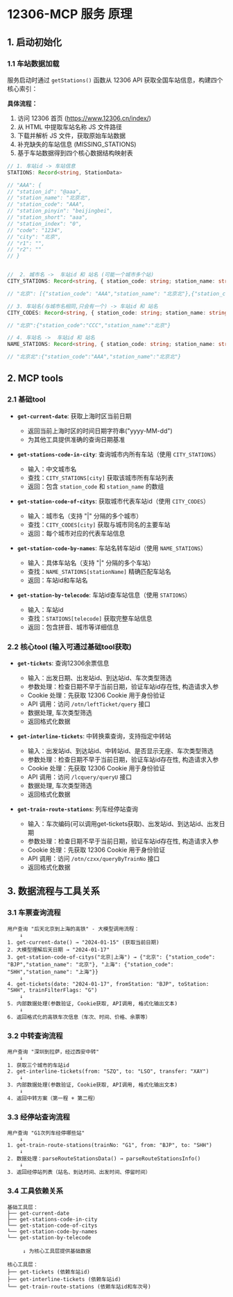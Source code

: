 # 12306-MCP 服务 原理

## 1. 启动初始化

### 1.1 车站数据加载

服务启动时通过 `getStations()` 函数从 12306 API 获取全国车站信息，构建四个核心索引：

**具体流程：**
1. 访问 12306 首页 (https://www.12306.cn/index/)
2. 从 HTML 中提取车站名称 JS 文件路径 
3. 下载并解析 JS 文件，获取原始车站数据
4. 补充缺失的车站信息 (MISSING_STATIONS)
5. 基于车站数据得到四个核心数据结构映射表

```typescript
// 1. 车站id -> 车站信息
STATIONS: Record<string, StationData>        

// "AAA": {
// "station_id": "@aaa",
// "station_name": "北京北",
// "station_code": "AAA",
// "station_pinyin": "beijingbei",
// "station_short": "aaa",
// "station_index": "0",
// "code": "1234",
// "city": "北京",
// "r1": "",
// "r2": ""
// }


//  2. 城市名 ->  车站id 和 站名 (可能一个城市多个站)
CITY_STATIONS: Record<string, { station_code: string; station_name: string }> 

// "北京": [{"station_code": "AAA","station_name": "北京北"},{"station_code": "BBB","station_name": "京东"},...]

// 3. 车站名(与城市名相同,只会有一个) -> 车站id 和 站名 
CITY_CODES: Record<string, { station_code: string; station_name: string }>      

// "北京":{"station_code":"CCC","station_name":"北京"}

// 4. 车站名 ->  车站id 和 站名
NAME_STATIONS: Record<string, { station_code: string; station_name: string }>   

// "北京北":{"station_code":"AAA","station_name":"北京北"}

```

## 2. MCP tools

### 2.1 基础tool

- **`get-current-date`**: 获取上海时区当前日期
  - 返回当前上海时区的时间日期字符串("yyyy-MM-dd")
  - 为其他工具提供准确的查询日期基准

- **`get-stations-code-in-city`**: 查询城市内所有车站（使用 `CITY_STATIONS`）
  - 输入：中文城市名
  - 查找：`CITY_STATIONS[city]` 获取该城市所有车站列表
  - 返回：包含 `station_code` 和 `station_name` 的数组
    
- **`get-station-code-of-citys`**: 获取城市代表车站id（使用 `CITY_CODES`）
  - 输入：城市名（支持 "|" 分隔的多个城市）
  - 查找：`CITY_CODES[city]` 获取与城市同名的主要车站
  - 返回：每个城市对应的代表车站信息

- **`get-station-code-by-names`**: 车站名转车站id（使用 `NAME_STATIONS`）
  - 输入：具体车站名（支持 "|" 分隔的多个车站）
  - 查找：`NAME_STATIONS[stationName]` 精确匹配车站名
  - 返回：车站id和车站名

- **`get-station-by-telecode`**: 车站id查车站信息（使用 `STATIONS`）
  - 输入：车站id
  - 查找：`STATIONS[telecode]` 获取完整车站信息
  - 返回：包含拼音、城市等详细信息

### 2.2 核心tool (输入可通过基础tool获取)

- **`get-tickets`**: 查询12306余票信息
  - 输入：出发日期、出发站id、到达站id、车次类型筛选
  - 参数处理：检查日期不早于当前日期，验证车站id存在性, 构造请求入参
  - Cookie 处理：先获取 12306 Cookie 用于身份验证
  - API 调用：访问 `/otn/leftTicket/query` 接口
  - 数据处理, 车次类型筛选
  - 返回格式化数据

- **`get-interline-tickets`**: 中转换乘查询，支持指定中转站
  - 输入：出发站id、到达站id、中转站id、是否显示无座、车次类型筛选
  - 参数处理：检查日期不早于当前日期，验证车站id存在性, 构造请求入参
  - Cookie 处理：先获取 12306 Cookie 用于身份验证
  - API 调用：访问 `/lcquery/queryU` 接口
  - 数据处理, 车次类型筛选
  - 返回格式化数据

- **`get-train-route-stations`**: 列车经停站查询
  - 输入：车次编码(可以调用get-tickets获取)、出发站id、到达站id、出发日期
  - 参数处理：检查日期不早于当前日期，验证车站id存在性, 构造请求入参
  - Cookie 处理：先获取 12306 Cookie 用于身份验证
  - API 调用：访问 `/otn/czxx/queryByTrainNo` 接口
  - 返回格式化数据

## 3. 数据流程与工具关系

### 3.1 车票查询流程

```
用户查询 "后天北京到上海的高铁" - 大模型调用流程：
    ↓
1. get-current-date() → "2024-01-15" (获取当前日期)
2. 大模型理解后天日期 → "2024-01-17"
3. get-station-code-of-citys("北京|上海") → {"北京": {"station_code": "BJP","station_name": "北京"}, "上海": {"station_code": "SHH","station_name": "上海"}}
    ↓
4. get-tickets(date: "2024-01-17", fromStation: "BJP", toStation: "SHH", trainFilterFlags: "G")
    ↓
5. 内部数据处理(参数验证, Cookie获取, API调用, 格式化输出文本)
    ↓
6. 返回格式化的高铁车次信息（车次、时间、价格、余票等）
```

### 3.2 中转查询流程

```
用户查询 "深圳到拉萨，经过西安中转"
    ↓
1. 获取三个城市的车站id
2. get-interline-tickets(from: "SZQ", to: "LSO", transfer: "XAY")
    ↓
3. 内部数据处理(参数验证, Cookie获取, API调用, 格式化输出文本)
    ↓
4. 返回中转方案（第一程 + 第二程）
```

### 3.3 经停站查询流程

```
用户查询 "G1次列车经停哪些站"
    ↓
1. get-train-route-stations(trainNo: "G1", from: "BJP", to: "SHH")
    ↓
2. 数据处理：parseRouteStationsData() → parseRouteStationsInfo()
    ↓
3. 返回经停站列表（站名、到达时间、出发时间、停留时间）
```

### 3.4 工具依赖关系

```
基础工具层：
├── get-current-date 
├── get-stations-code-in-city 
└── get-station-code-of-citys 
└── get-station-code-by-names 
└── get-station-by-telecode 

     ↓ 为核心工具层提供基础数据

核心工具层：
├── get-tickets (依赖车站id)
├── get-interline-tickets (依赖车站id)
└── get-train-route-stations (依赖车站id和车次号)
```

